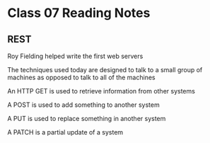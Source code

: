 # Class 07 Reading Notes

## REST

Roy Fielding helped write the first web servers

The techniques used today are designed to talk to a small group of machines as opposed to talk to all of the machines

An HTTP GET is used to retrieve information from other systems

A POST is used to add something to another system

A PUT is used to replace something in another system

A PATCH is a partial update of a system
